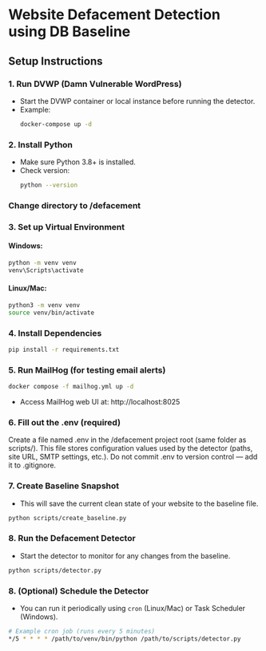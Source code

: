 # Website Defacement Detection using DB Baseline

## Setup Instructions

### 1. Run DVWP (Damn Vulnerable WordPress)
- Start the DVWP container or local instance before running the detector.
- Example:
  ```bash
  docker-compose up -d
  ```

### 2. Install Python
- Make sure Python 3.8+ is installed.
- Check version:
  ```bash
  python --version
  ```

### Change directory to /defacement

### 3. Set up Virtual Environment
#### Windows:
```bash
python -m venv venv
venv\Scripts\activate
```

#### Linux/Mac:
```bash
python3 -m venv venv
source venv/bin/activate
```

### 4. Install Dependencies
```bash
pip install -r requirements.txt
```

### 5. Run MailHog (for testing email alerts)
```bash
docker compose -f mailhog.yml up -d
```
- Access MailHog web UI at: http://localhost:8025

### 6. Fill out the .env (required)
Create a file named .env in the /defacement project root (same folder as scripts/). This file stores configuration values used by the detector (paths, site URL, SMTP settings, etc.). Do not commit .env to version control — add it to .gitignore.

### 7. Create Baseline Snapshot
- This will save the current clean state of your website to the baseline file.
```bash
python scripts/create_baseline.py
```

### 8. Run the Defacement Detector
- Start the detector to monitor for any changes from the baseline.
```bash
python scripts/detector.py
```

### 8. (Optional) Schedule the Detector
- You can run it periodically using `cron` (Linux/Mac) or Task Scheduler (Windows).
```bash
# Example cron job (runs every 5 minutes)
*/5 * * * * /path/to/venv/bin/python /path/to/scripts/detector.py
```
